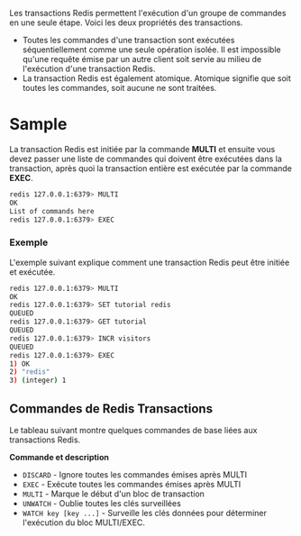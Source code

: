 Les transactions Redis permettent l'exécution d'un groupe de commandes en une seule étape. Voici les deux propriétés des transactions.

- Toutes les commandes d'une transaction sont exécutées séquentiellement comme une seule opération isolée. Il est impossible qu'une requête émise par un autre client soit servie au milieu de l'exécution d'une transaction Redis.
- La transaction Redis est également atomique. Atomique signifie que soit toutes les commandes, soit aucune ne sont traitées.

# Sample

La transaction Redis est initiée par la commande **MULTI** et ensuite vous devez passer une liste de commandes qui doivent être exécutées dans la transaction, après quoi la transaction entière est exécutée par la commande **EXEC**.

```bash
redis 127.0.0.1:6379> MULTI 
OK 
List of commands here 
redis 127.0.0.1:6379> EXEC
```

### Exemple

L'exemple suivant explique comment une transaction Redis peut être initiée et exécutée.

```bash
redis 127.0.0.1:6379> MULTI 
OK 
redis 127.0.0.1:6379> SET tutorial redis 
QUEUED 
redis 127.0.0.1:6379> GET tutorial 
QUEUED 
redis 127.0.0.1:6379> INCR visitors 
QUEUED 
redis 127.0.0.1:6379> EXEC  
1) OK 
2) "redis" 
3) (integer) 1
```

## Commandes de Redis Transactions

Le tableau suivant montre quelques commandes de base liées aux transactions Redis.

**Commande et description**

- ```DISCARD``` - Ignore toutes les commandes émises après MULTI
- ```EXEC``` - Exécute toutes les commandes émises après MULTI
- ```MULTI``` - Marque le début d'un bloc de transaction
- ```UNWATCH``` - Oublie toutes les clés surveillées
- ```WATCH key [key ...]``` - Surveille les clés données pour déterminer l'exécution du bloc MULTI/EXEC.